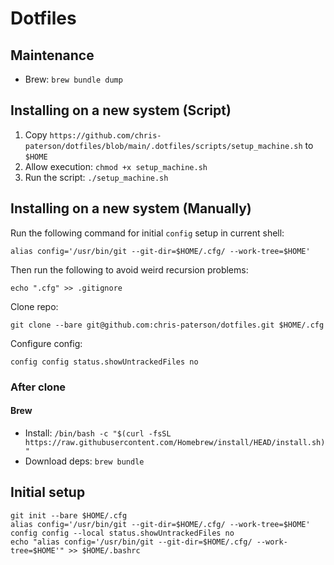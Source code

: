 # Dotfiles

## Maintenance

- Brew: `brew bundle dump`

## Installing on a new system (Script)

1. Copy `https://github.com/chris-paterson/dotfiles/blob/main/.dotfiles/scripts/setup_machine.sh` to `$HOME`
2. Allow execution: `chmod +x setup_machine.sh`
3. Run the script: `./setup_machine.sh`

## Installing on a new system (Manually)

Run the following command for initial `config` setup in current shell:

```
alias config='/usr/bin/git --git-dir=$HOME/.cfg/ --work-tree=$HOME'
```

Then run the following to avoid weird recursion problems:

```
echo ".cfg" >> .gitignore
```

Clone repo:

```
git clone --bare git@github.com:chris-paterson/dotfiles.git $HOME/.cfg
```

Configure config:

```
config config status.showUntrackedFiles no
```

### After clone

#### Brew

- Install: `/bin/bash -c "$(curl -fsSL https://raw.githubusercontent.com/Homebrew/install/HEAD/install.sh)"`
- Download deps: `brew bundle`

## Initial setup

```
git init --bare $HOME/.cfg
alias config='/usr/bin/git --git-dir=$HOME/.cfg/ --work-tree=$HOME'
config config --local status.showUntrackedFiles no
echo "alias config='/usr/bin/git --git-dir=$HOME/.cfg/ --work-tree=$HOME'" >> $HOME/.bashrc
```

